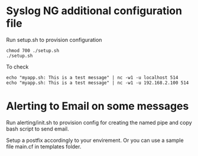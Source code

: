 # Syslog NG additional configuration file

Run setup.sh to provision configuration
```
chmod 700 ./setup.sh
./setup.sh
```
To check 
```
echo "myapp.sh: This is a test message" | nc -w1 -u localhost 514
echo "myapp.sh: This is a test message" | nc -w1 -u 192.168.2.100 514
```
# Alerting to Email on some messages

Run alerting/init.sh to provision config for creating the named pipe and copy bash script to send email.

Setup a postfix accordingly to your envirement. Or you can use a sample file main.cf in templates folder.
